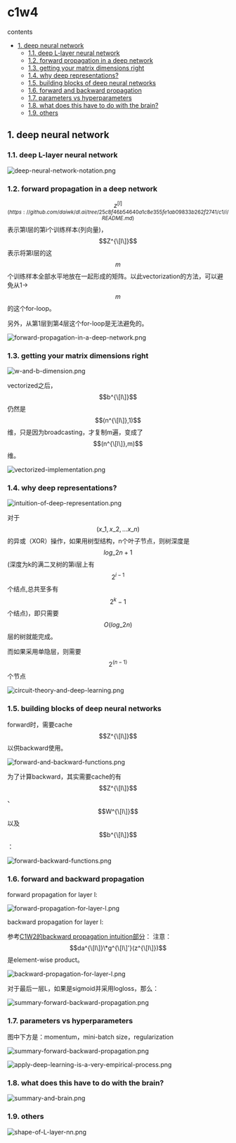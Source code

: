 # c1w4

contents

* [1. deep neural network](c1w4.md#1-deep-neural-network)
  * [1.1. deep L-layer neural network](c1w4.md#11-deep-l-layer-neural-network)
  * [1.2. forward propagation in a deep network](c1w4.md#12-forward-propagation-in-a-deep-network)
  * [1.3. getting your matrix dimensions right](c1w4.md#13-getting-your-matrix-dimensions-right)
  * [1.4. why deep representations?](c1w4.md#14-why-deep-representations)
  * [1.5. building blocks of deep neural networks](c1w4.md#15-building-blocks-of-deep-neural-networks)
  * [1.6. forward and backward propagation](c1w4.md#16-forward-and-backward-propagation)
  * [1.7. parameters vs hyperparameters](c1w4.md#17-parameters-vs-hyperparameters)
  * [1.8. what does this have to do with the brain?](c1w4.md#18-what-does-this-have-to-do-with-the-brain)
  * [1.9. others](c1w4.md#19-others)

## 1. deep neural network

### 1.1. deep L-layer neural network

![deep-neural-network-notation.png](../.gitbook/assets/deep-neural-network-notation.png)

### 1.2. forward propagation in a deep network

$$z^{[l](https://github.com/daiwk/dl.ai/tree/25c8f46b54640a1c8e355fe1ab09833b262f2741/c1/i/README.md)}$$表示第l层的第i个训练样本(列向量)，$$Z^{\[l\]}$$表示将第l层的这$$m$$个训练样本全部水平地放在一起形成的矩阵。以此vectorization的方法，可以避免从1-&gt;$$m$$的这个for-loop。

另外，从第1层到第4层这个for-loop是无法避免的。

![forward-propagation-in-a-deep-network.png](../.gitbook/assets/forward-propagation-in-a-deep-network.png)

### 1.3. getting your matrix dimensions right

![w-and-b-dimension.png](../.gitbook/assets/w-and-b-dimension.png)

vectorized之后，$$b^{\[l\]}$$仍然是$$(n^{\[l\]},1)$$维，只是因为broadcasting，才复制m遍，变成了$$(n^{\[l\]},m)$$维。

![vectorized-implementation.png](../.gitbook/assets/vectorized-implementation.png)

### 1.4. why deep representations?

![intuition-of-deep-representation.png](../.gitbook/assets/intuition-of-deep-representation.png)

对于$$(x\_1,x\_2,...x\_n)$$的异或（XOR）操作，如果用树型结构，n个叶子节点，则树深度是$$log\_2n+1$$(深度为k的满二叉树的第i层上有$$2^{i-1}$$个结点,总共至多有$$2^k-1$$个结点)，即只需要$$O(log\_2n)$$层的树就能完成。

而如果采用单隐层，则需要$$2^{(n-1)}$$个节点

![circuit-theory-and-deep-learning.png](../.gitbook/assets/circuit-theory-and-deep-learning.png)

### 1.5. building blocks of deep neural networks

forward时，需要cache $$Z^{\[l\]}$$以供backward使用。

![forward-and-backward-functions.png](../.gitbook/assets/forward-and-backward-functions.png)

为了计算backward，其实需要cache的有$$Z^{\[l\]}$$、$$W^{\[l\]}$$以及$$b^{\[l\]}$$：

![forward-backward-functions.png](../.gitbook/assets/forward-backward-functions.png)

### 1.6. forward and backward propagation

forward propagation for layer l:

![forward-propagation-for-layer-l.png](../.gitbook/assets/forward-propagation-for-layer-l.png)

backward propagation for layer l:

参考[C1W2的backward propagation intuition部分](https://github.com/daiwk/dl.ai/blob/master/c1/c1w3.md#backpropagation-intuition)： 注意：$$da^{\[l\]}\*g^{\[l\]'}(z^{\[l\]})$$是element-wise product。

![backward-propagation-for-layer-l.png](../.gitbook/assets/backward-propagation-for-layer-l.png)

对于最后一层L，如果是sigmoid并采用logloss，那么：

![summary-forward-backward-propagation.png](../.gitbook/assets/summary-forward-backward-propagation.png)

### 1.7. parameters vs hyperparameters

图中下方是：momentum，mini-batch size，regularization

![summary-forward-backward-propagation.png](../.gitbook/assets/parameters-vs-hyperparameters.png)

![apply-deep-learning-is-a-very-empirical-process.png](../.gitbook/assets/apply-deep-learning-is-a-very-empirical-process.png)

### 1.8. what does this have to do with the brain?

![summary-and-brain.png](../.gitbook/assets/summary-and-brain.png)

### 1.9. others

![shape-of-L-layer-nn.png](../.gitbook/assets/shape-of-L-layer-nn.png)

